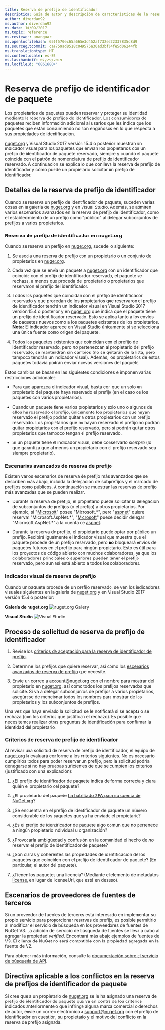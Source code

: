 ```yaml
---
title: Reserva de prefijo de identificador
description: Guía de autor y descripción de características de la reserva de prefijo de identificador de paquete.
author: diverdan92
ms.author: diverdan92
ms.date: 10/09/2017
ms.topic: reference
ms.reviewer: ananguar
ms.openlocfilehash: 650f570ec65a665e3d452af732ea22337835d8d9
ms.sourcegitcommit: cae759ad8518c049575a30ad3bf04fe5d06244fb
ms.translationtype: HT
ms.contentlocale: es-ES
ms.lasthandoff: 07/29/2019
ms.locfileid: "68616804"
---
```

# <a name="package-id-prefix-reservation"></a>Reserva de prefijo de identificador de paquete

Los propietarios de paquetes pueden reservar y proteger su identidad mediante la reserva de prefijos de identificador. Los consumidores de paquetes reciben información adicional al usarlos que les indica que los paquetes que están consumiendo no son engañosos en lo que respecta a sus propiedades de identificación. 

[nuget.org](https://www.nuget.org/) y Visual Studio 2017 versión 15.4 o posterior muestran un indicador visual para los paquetes que envían los propietarios con un prefijo de identificador de paquete reservado, siempre y cuando el paquete coincida con el patrón de nomenclatura de prefijo de identificador reservado. A continuación se explica lo que conlleva la reserva de prefijo de identificador y cómo puede un propietario solicitar un prefijo de identificador.

## <a name="id-prefix-reservation-details"></a>Detalles de la reserva de prefijo de identificador

Cuando se reserva un prefijo de identificador de paquete, suceden varias cosas en la galería de [nuget.org](https://www.nuget.org/) y en Visual Studio. Además, se admiten varios escenarios avanzados en la reserva de prefijo de identificador, como el establecimiento de un prefijo como "público" al delegar subconjuntos de prefijos a varios propietarios.

### <a name="id-prefix-reservation-on-nugetorg"></a>Reserva de prefijo de identificador en nuget.org

Cuando se reserva un prefijo en [nuget.org](https://www.nuget.org/), sucede lo siguiente:

1. Se asocia una reserva de prefijo con un propietario o un conjunto de propietarios en [nuget.org](https://www.nuget.org/).

1. Cada vez que se envía un paquete a [nuget.org](https://www.nuget.org/) con un identificador que coincide con el prefijo de identificador reservado, el paquete se rechaza, a menos que proceda del propietario o propietarios que reservaron el prefijo del identificador.

1. Todos los paquetes que coincidan con el prefijo de identificador reservado y que procedan de los propietarios que reservaron el prefijo de identificador tendrán un indicador visual en Visual Studio 2017 versión 15.4 o posterior y en [nuget.org](https://www.nuget.org/) que indica que el paquete tiene un prefijo de identificador reservado. Esto se aplica tanto a los envíos de paquetes nuevos como a los paquetes existentes de los propietarios. **Nota:** El indicador aparece en Visual Studio únicamente si se selecciona una única fuente como origen del paquete.

1. Todos los paquetes existentes que coincidan con el prefijo de identificador reservado, pero *no* pertenezcan al propietario del prefijo reservado, se mantendrán sin cambios (no se quitarán de la lista, pero tampoco tendrán un indicador visual). Además, los propietarios de estos paquetes todavía podrán enviar nuevas versiones del paquete.

Estos cambios se basan en las siguientes condiciones e imponen varias restricciones adicionales:

- Para que aparezca el indicador visual, basta con que un solo un propietario del paquete haya reservado el prefijo (en el caso de los paquetes con varios propietarios).

- Cuando un paquete tiene varios propietarios y solo uno o algunos de ellos ha reservado el prefijo, únicamente los propietarios que hayan reservado el prefijo podrán quitar a otros propietarios con un prefijo reservado. Los propietarios que no hayan reservado el prefijo no podrán quitar propietarios con el prefijo reservado, pero sí podrán quitar otros propietarios que tampoco tengan el prefijo reservado.

- Si un paquete tiene el indicador visual, debe conservarlo *siempre* (lo que garantiza que al menos un propietario con el prefijo reservado sea siempre propietario).

### <a name="advanced-prefix-reservation-scenarios"></a>Escenarios avanzados de reserva de prefijo

Existen varios escenarios de reserva de prefijo más avanzados que se describen más abajo, incluida la delegación de subprefijos y el marcado de prefijos como públicos. A continuación se muestran las reservas de prefijo más avanzadas que se pueden realizar. 

- Durante la reserva de prefijo, el propietario puede solicitar la delegación de subconjuntos de prefijos (o el prefijo) a otros propietarios. Por ejemplo, si "[Microsoft](https://www.nuget.org/profiles/microsoft)" posee "Microsoft.\*", pero "[aspnet](https://www.nuget.org/profiles/aspnet)" quiere reservar "Microsoft.AspNet.\*", "[Microsoft](https://www.nuget.org/profiles/microsoft)" puede decidir delegar "Microsoft.AspNet.\*" a la cuenta de [aspnet](https://www.nuget.org/profiles/aspnet).

- Durante la reserva de prefijo, el propietario puede optar por público un prefijo. Recibirá igualmente el indicador visual que muestra que el paquete procede de un prefijo reservado, pero **no** bloqueará envíos de paquetes futuros en el prefijo para ningún propietario. Esto es útil para los proyectos de código abierto con muchos colaboradores, ya que los colaboradores principales o superiores pueden tener el prefijo reservado, pero aun así está abierto a todos los colaboradores. 

### <a name="prefix-reservation-visual-indicator"></a>Indicador visual de reserva de prefijo

Cuando un paquete procede de un prefijo reservado, se ven los indicadores visuales siguientes en la galería de [nuget.org](https://www.nuget.org/) y en Visual Studio 2017 versión 15.4 o posterior:

**Galería de nuget.org**
![nuget.org Gallery](media/nuget-gallery-reserved-prefix.png)

**Visual Studio**
![Visual Studio](media/visual-studio-reserved-prefix.png)

## <a name="id-prefix-reservation-application-process"></a>Proceso de solicitud de reserva de prefijo de identificador

1. Revise los [criterios de aceptación para la reserva de identificador de prefijo](#id-prefix-reservation-criteria).

2. Determine los prefijos que quiere reservar, así como los [escenarios avanzados de reserva de prefijo](#advanced-prefix-reservation-scenarios) que necesite.

3. Envíe un correo a [account@nuget.org](mailto:account@nuget.org) con el nombre para mostrar del propietario en [nuget.org](https://www.nuget.org/), así como todos los prefijos reservados que solicite. Si va a delegar subconjuntos de prefijos a varios propietarios, asegúrese de mencionar todos los nombres para mostrar de los propietarios y los subconjuntos de prefijos.

Una vez que haya enviado la solicitud, se le notificará si se acepta o se rechaza (con los criterios que justifican el rechazo). Es posible que necesitemos realizar otras preguntas de identificación para confirmar la identidad del propietario.

### <a name="id-prefix-reservation-criteria"></a>Criterios de reserva de prefijo de identificador

Al revisar una solicitud de reserva de prefijo de identificador, el equipo de [nuget.org](https://www.nuget.org/) la evaluará conforme a los criterios siguientes. No es necesario cumplirlos todos para poder reservar un prefijo, pero la solicitud podría denegarse si no hay pruebas suficientes de que se cumplen los criterios (justificado con una explicación):

1. ¿El prefijo de identificador de paquete indica de forma correcta y clara quién el propietario del paquete?

1. ¿El propietario del paquete [ha habilitado 2FA para su cuenta de NuGet.org](individual-accounts.md#enable-two-factor-authentication-2fa)?

1. ¿Se encuentra en el prefijo de identificador de paquete un número considerable de los paquetes que ya ha enviado el propietario?

1. ¿Es el prefijo de identificador de paquete algo común que no pertenece a ningún propietario individual u organización?

1. ¿Provocaría ambigüedad y confusión en la comunidad el hecho de *no* reservar el prefijo de identificador de paquete?

1. ¿Son claras y coherentes las propiedades de identificación de los paquetes que coinciden con el prefijo de identificador de paquete? (En particular, el autor del paquete).

1. ¿Tienen los paquetes una licencia? (Mediante el elemento de metadatos [license](../reference/nuspec.md#license), en lugar de licenseUrl, que está en desuso).

## <a name="third-party-feed-provider-scenarios"></a>Escenarios de proveedores de fuentes de terceros

Si un proveedor de fuentes de terceros está interesado en implementar su propio servicio para proporcionar reservas de prefijo, es posible permitirlo al modificar el servicio de búsqueda en los proveedores de fuentes de NuGet V3. La adición del servicio de búsqueda de fuentes se lleva a cabo al agregar la propiedad *verified*. Encontrará más abajo ejemplos de fuentes de V3. El cliente de NuGet no será compatible con la propiedad agregada en la fuente de V2.

Para obtener más información, consulte la [documentación sobre el servicio de búsqueda de API](../api/search-query-service-resource.md).

## <a name="package-id-prefix-reservation-dispute-policy"></a>Directiva aplicable a los conflictos en la reserva de prefijos de identificador de paquete
Si cree que a un propietario de [nuget.org](https://www.nuget.org) se le ha asignado una reserva de prefijo de identificador de paquete que va en contra de los criterios indicados anteriormente o que infringe alguna marca comercial o derechos de autor, envíe un correo electrónico a [support@nuget.org](mailto:support@nuget.org) con el prefijo de identificador en cuestión, su propietario y el motivo del conflicto en la reserva de prefijo asignada.

